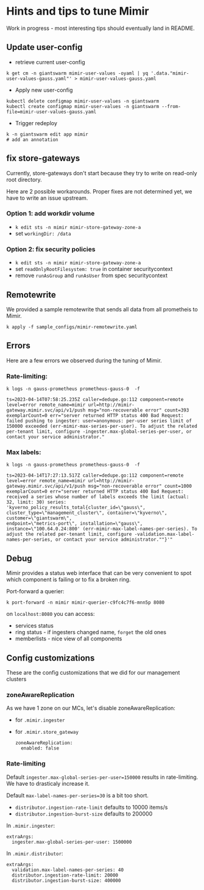 # Hints and tips to tune Mimir

Work in progress - most interesting tips should eventually land in README.

## Update user-config

- retrieve current user-config
```
k get cm -n giantswarm mimir-user-values -oyaml | yq '.data."mimir-user-values-gauss.yaml"' > mimir-user-values-gauss.yaml
```

- Apply new user-config
```
kubectl delete configmap mimir-user-values -n giantswarm 
kubectl create configmap mimir-user-values -n giantswarm --from-file=mimir-user-values-gauss.yaml
```

- Trigger redeploy
```
k -n giantswarm edit app mimir
# add an annotation
```

## fix store-gateways

Currently, store-gateways don't start because they try to write on read-only root directory.

Here are 2 possible workarounds. Proper fixes are not determined yet, we have to write an issue upstream.

### Option 1: add workdir volume

- `k edit sts -n mimir mimir-store-gateway-zone-a`
- set `workingDir: /data`

### Option 2: fix security policies

- `k edit sts -n mimir mimir-store-gateway-zone-a`
- set `readOnlyRootFilesystem: true` in container securitycontext
- remove `runAsGroup` and `runAsUser` from spec securitycontext

## Remotewrite

We provided a sample remotewrite that sends all data from all prometheis to Mimir.

`k apply -f sample_configs/mimir-remotewrite.yaml`

## Errors

Here are a few errors we observed during the tuning of Mimir.

### Rate-limiting:

`k logs -n gauss-prometheus prometheus-gauss-0  -f`

```
ts=2023-04-14T07:58:25.235Z caller=dedupe.go:112 component=remote level=error remote_name=mimir url=http://mimir-gateway.mimir.svc/api/v1/push msg="non-recoverable error" count=393 exemplarCount=0 err="server returned HTTP status 400 Bad Request: failed pushing to ingester: user=anonymous: per-user series limit of 150000 exceeded (err-mimir-max-series-per-user). To adjust the related per-tenant limit, configure -ingester.max-global-series-per-user, or contact your service administrator."
```

### Max labels:

`k logs -n gauss-prometheus prometheus-gauss-0  -f`

```
ts=2023-04-14T17:27:13.517Z caller=dedupe.go:112 component=remote level=error remote_name=mimir url=http://mimir-gateway.mimir.svc/api/v1/push msg="non-recoverable error" count=1000 exemplarCount=0 err="server returned HTTP status 400 Bad Request: received a series whose number of labels exceeds the limit (actual: 32, limit: 30) series: 'kyverno_policy_results_total{cluster_id=\"gauss\", cluster_type=\"management_cluster\", container=\"kyverno\", customer=\"giantswarm\",
endpoint=\"metrics-port\", installation=\"gauss\", instance=\"100.64.0.24:800' (err-mimir-max-label-names-per-series). To adjust the related per-tenant limit, configure -validation.max-label-names-per-series, or contact your service administrator.""}'"
```

## Debug

Mimir provides a status web interface that can be very convenient to spot which component is failing or to fix a broken ring.

Port-forward a querier:
```
k port-forward -n mimir mimir-querier-c9fc4c7f6-mnn5p 8080
```

on `localhost:8080` you can access:
- services status
- ring status - if ingesters changed name, `forget` the old ones
- memberlists - nice view of all components

## Config customizations

These are the config customizations that we did for our management clusters

### zoneAwareReplication

As we have 1 zone on our MCs, let's disable zoneAwareReplication:
- for `.mimir.ingester`
- for `.mimir.store_gateway`

    ```
    zoneAwareReplication:
      enabled: false
    ```

### Rate-limiting

Default `ingester.max-global-series-per-user=150000` results in rate-limiting.
We have to drasticaly increase it.

Default `max-label-names-per-series=30` is a bit too short.
- `distributor.ingestion-rate-limit` defaults to 10000 items/s
- `distributor.ingestion-burst-size` defaults to 200000

In `.mimir.ingester`:
```
extraArgs:
  ingester.max-global-series-per-user: 1500000
```

In `.mimir.distributor`:
```
extraArgs:
  validation.max-label-names-per-series: 40
  distributor.ingestion-rate-limit: 20000
  distributor.ingestion-burst-size: 400000
```
